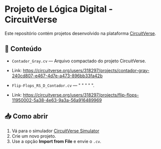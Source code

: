 # Projeto de Lógica Digital - CircuitVerse

Este repositório contém projetos desenvolvido na plataforma [CircuitVerse](https://circuitverse.org/).

## 📁 Conteúdo

- `Contador_Gray.cv` — Arquivo compactado do projeto CircuitVerse.
- Link: https://circuitverse.org/users/318297/projects/contador-gray-240cd807-e467-4d7e-a473-896bb33fa42b

- `Flip-Flops_RS_D_Contador.cv` — " " " " ".
- Link: https://circuitverse.org/users/318297/projects/flip-flops-11950002-5a38-4e63-9a3a-56a916489969
  
## 📥 Como abrir

1. Vá para o simulador [CircuitVerse Simulator](https://circuitverse.org/simulator)
2. Crie um novo projeto.
3. Use a opção **Import from File** e envie o `.cv`.
